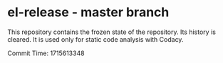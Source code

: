 # el-release - master branch

This repository contains the frozen state of the repository.
Its history is cleared. It is used only for static code
analysis with Codacy.

Commit Time: 1715613348